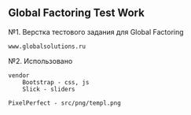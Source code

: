 ## Global Factoring Test Work

№1. Верстка тестового задания для Global Factoring

    www.globalsolutions.ru

№2. Использовано
    
    vendor
        Bootstrap - css, js
        Slick - sliders
        
    PixelPerfect - src/png/templ.png